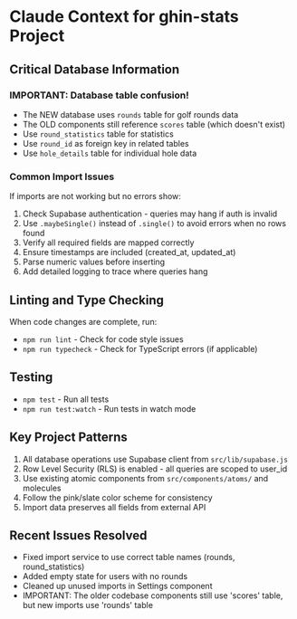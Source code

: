 # Claude Context for ghin-stats Project

## Critical Database Information

### IMPORTANT: Database table confusion!
- The NEW database uses `rounds` table for golf rounds data  
- The OLD components still reference `scores` table (which doesn't exist)
- Use `round_statistics` table for statistics
- Use `round_id` as foreign key in related tables
- Use `hole_details` table for individual hole data

### Common Import Issues
If imports are not working but no errors show:
1. Check Supabase authentication - queries may hang if auth is invalid
2. Use `.maybeSingle()` instead of `.single()` to avoid errors when no rows found
3. Verify all required fields are mapped correctly
4. Ensure timestamps are included (created_at, updated_at)
5. Parse numeric values before inserting
6. Add detailed logging to trace where queries hang

## Linting and Type Checking
When code changes are complete, run:
- `npm run lint` - Check for code style issues
- `npm run typecheck` - Check for TypeScript errors (if applicable)

## Testing
- `npm test` - Run all tests
- `npm run test:watch` - Run tests in watch mode

## Key Project Patterns
1. All database operations use Supabase client from `src/lib/supabase.js`
2. Row Level Security (RLS) is enabled - all queries are scoped to user_id
3. Use existing atomic components from `src/components/atoms/` and molecules
4. Follow the pink/slate color scheme for consistency
5. Import data preserves all fields from external API

## Recent Issues Resolved
- Fixed import service to use correct table names (rounds, round_statistics)
- Added empty state for users with no rounds
- Cleaned up unused imports in Settings component
- IMPORTANT: The older codebase components still use 'scores' table, but new imports use 'rounds' table